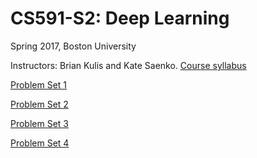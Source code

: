 # CS591-S2: Deep Learning

Spring 2017, Boston University

Instructors: Brian Kulis and Kate Saenko. [Course syllabus](https://docs.google.com/document/d/16aF6yDVa_t4AZpAm5RtP4mJpeh_eCtns7u3xt4X17tI)

[Problem Set 1](https://gist.github.com/MInner/eb6330a655a5c37b82e15d1c84fd4cd0)

[Problem Set 2](https://github.com/kunhe/cs591s2/blob/master/pset2.ipynb)

[Problem Set 3](https://github.com/kunhe/cs591s2/blob/master/pset3.ipynb)

[Problem Set 4](https://github.com/kunhe/cs591s2/blob/master/pset4/pset4.ipynb)
